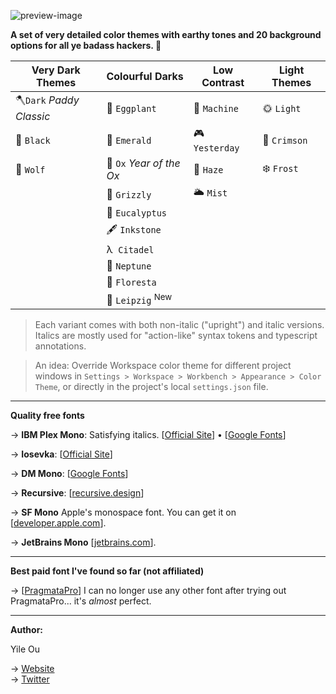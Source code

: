 ![preview-image](https://raw.githubusercontent.com/troydraws/paddy-color-theme/master/paddy-color-theme-preview.gif)

**A set of very detailed color themes with earthy tones and 20 background options for all ye badass hackers. 🍁**

| Very Dark Themes        | Colourful Darks            | Low Contrast  | Light Themes |
| ----------------------- | -------------------------- | ------------- | ------------ |
| 🪓`Dark` *Paddy Classic* | 🍆 `Eggplant`               | 🤖 `Machine`   | 🌞 `Light`    |
| 🚧 `Black`               | 🌲 `Emerald`                | 🎮 `Yesterday` | 🍷 `Crimson`  |
| 🐺 `Wolf`                | 🧧 `Ox` *Year of the Ox*    | 🌄 `Haze`      | ❄️ `Frost`    |
|                         | 🐻 `Grizzly`                | 🌥 `Mist`      |              |
|                         | 🌿 `Eucalyptus`             |               |              |
|                         | 🖋 `Inkstone`               |               |              |
|                         | λ&nbsp;  `Citadel`         |               |              |
|                         | 🔵 `Neptune`                |               |              |
|                         | 🌸 `Floresta`               |               |              |
|                         | 🎼 `Leipzig` <sup>New</sup> |               |              |

&NewLine;

> Each variant comes with both non-italic ("upright") and italic versions. Italics are mostly used for "action-like" syntax tokens and typescript annotations.


> An idea: Override Workspace color theme for different project windows in `Settings > Workspace > Workbench > Appearance > Color Theme`, or directly in the project's local `settings.json` file.

---

**Quality free fonts**

→ **IBM Plex Mono**: Satisfying italics. [[Official Site](https://www.ibm.com/plex/)] • [[Google Fonts](https://fonts.google.com/specimen/IBM+Plex+Mono)]  

→ **Iosevka**: [[Official Site](https://typeof.net/Iosevka/)]

→ **DM Mono**: [[Google Fonts](https://fonts.google.com/specimen/DM+Mono)]

→ **Recursive**: [[recursive.design](https://www.recursive.design/)] 

→ **SF Mono** Apple's monospace font. You can get it on [[developer.apple.com](https://developer.apple.com/fonts/)].  

→ **JetBrains Mono** [[jetbrains.com](https://www.jetbrains.com/lp/mono/)]. 

---

**Best paid font I've found so far (not affiliated)**

→ [[PragmataPro](https://fsd.it/shop/fonts/pragmatapro/)] I can no longer use any other font after trying out PragmataPro... it's *almost* perfect.

---

**Author:**  

Yile Ou  

→ [Website](https://yile.art/)<br />
→ [Twitter](https://twitter.com/yile_art)